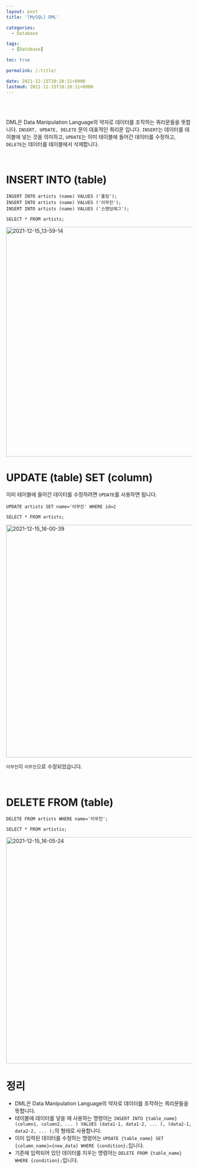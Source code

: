 ```yaml
---
layout: post
title: '[MySQL] DML'

categories:
  - Database

tags:
  - [Database]

toc: true

permalink: /:title/

date: 2021-12-15T10:28:11+0900
lastmod: 2021-12-15T10:28:11+0900
---
```


<br>
<br>

DML은 Data Manipulation Language의 약자로 데이터를 조작하는 쿼리문들을 뜻합니다. `INSERT, UPDATE, DELETE` 문이 대표적인 쿼리문 입니다. `INSERT`는 데이터를 테이블에 넣는 것을 의미하고, `UPDATE`는 이미 테이블에 들어간 데이터를 수정하고, `DELETE`는 데이터를 테이블에서 삭제합니다.

<br>

# INSERT INTO (table)

```
INSERT INTO artists (name) VALUES ('폴킴');
INSERT INTO artists (name) VALUES ('이무진');
INSERT INTO artists (name) VALUES ('스탠딩에그');
```

```
SELECT * FROM artists;
```

<img width="623" alt="2021-12-15_13-59-14" src="https://user-images.githubusercontent.com/87692499/146126167-532eef16-2082-4a35-80d2-d2a8d9a0751f.png">

<br>

# UPDATE (table) SET (column)

이미 테이블에 들어간 데이터를 수정하려면 `UPDATE`를 사용하면 됩니다.

```
UPDATE artists SET name='이무진' WHERE id=2
```

```
SELECT * FROM artists;
```

<img width="631" alt="2021-12-15_16-00-39" src="https://user-images.githubusercontent.com/87692499/146138944-16bd860c-8aab-4e7d-89ed-4576aefb37f1.png">

`이무진`이 `리무진`으로 수정되었습니다.

<br>

# DELETE FROM (table)

```
DELETE FROM artists WHERE name='리무진';

SELECT * FROM artistis;
```

<img width="614" alt="2021-12-15_16-05-24" src="https://user-images.githubusercontent.com/87692499/146139496-26ad0a6c-de7f-4e87-bb7e-a86d13f1811d.png">

<br>

# 정리

- DML은 Data Manipulation Language의 약자로 데이터를 조작하는 쿼리문들을 뜻합니다.
- 테이블에 데이터를 넣을 때 사용하는 명령어는 `INSERT INTO {table_name} (column1, column2, ... ) VALUES (data1-1, data1-2, ... ), (data2-1, data2-2, ... );`의 형태로 사용합니다.
- 이미 입력된 데이터를 수정하는 명령어는 `UPDATE {table_name} SET {column_name}={new_data} WHERE {condition};`입니다.
- 기존에 입력되어 있던 데이터를 지우는 명령어는 `DELETE FROM {table_name} WHERE {condition};`입니다.
